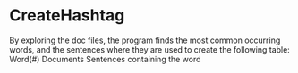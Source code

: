 # CreateHashtag

By exploring the doc files, the program finds the most common occurring words, and the sentences where they are used to create the following table:
Word(#)	Documents	Sentences containing the word
